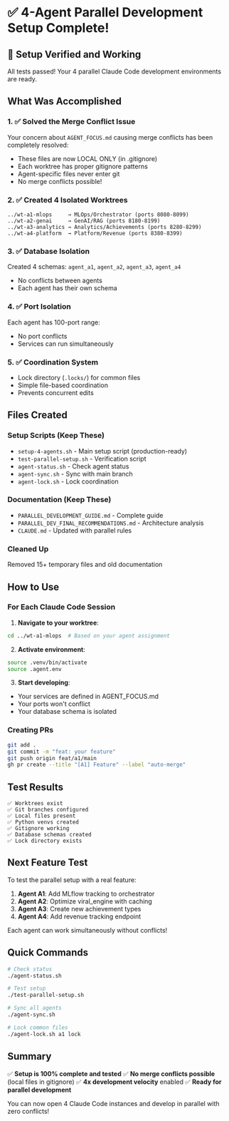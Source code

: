 # ✅ 4-Agent Parallel Development Setup Complete!

## 🎉 Setup Verified and Working

All tests passed! Your 4 parallel Claude Code development environments are ready.

## What Was Accomplished

### 1. ✅ Solved the Merge Conflict Issue
Your concern about `AGENT_FOCUS.md` causing merge conflicts has been completely resolved:
- These files are now LOCAL ONLY (in .gitignore)
- Each worktree has proper gitignore patterns
- Agent-specific files never enter git
- No merge conflicts possible!

### 2. ✅ Created 4 Isolated Worktrees
```
../wt-a1-mlops     → MLOps/Orchestrator (ports 8080-8099)
../wt-a2-genai     → GenAI/RAG (ports 8180-8199)
../wt-a3-analytics → Analytics/Achievements (ports 8280-8299)
../wt-a4-platform  → Platform/Revenue (ports 8380-8399)
```

### 3. ✅ Database Isolation
Created 4 schemas: `agent_a1`, `agent_a2`, `agent_a3`, `agent_a4`
- No conflicts between agents
- Each agent has their own schema

### 4. ✅ Port Isolation
Each agent has 100-port range:
- No port conflicts
- Services can run simultaneously

### 5. ✅ Coordination System
- Lock directory (`.locks/`) for common files
- Simple file-based coordination
- Prevents concurrent edits

## Files Created

### Setup Scripts (Keep These)
- `setup-4-agents.sh` - Main setup script (production-ready)
- `test-parallel-setup.sh` - Verification script
- `agent-status.sh` - Check agent status
- `agent-sync.sh` - Sync with main branch
- `agent-lock.sh` - Lock coordination

### Documentation (Keep These)
- `PARALLEL_DEVELOPMENT_GUIDE.md` - Complete guide
- `PARALLEL_DEV_FINAL_RECOMMENDATIONS.md` - Architecture analysis
- `CLAUDE.md` - Updated with parallel rules

### Cleaned Up
Removed 15+ temporary files and old documentation

## How to Use

### For Each Claude Code Session

1. **Navigate to your worktree**:
```bash
cd ../wt-a1-mlops  # Based on your agent assignment
```

2. **Activate environment**:
```bash
source .venv/bin/activate
source .agent.env
```

3. **Start developing**:
- Your services are defined in AGENT_FOCUS.md
- Your ports won't conflict
- Your database schema is isolated

### Creating PRs
```bash
git add .
git commit -m "feat: your feature"
git push origin feat/a1/main
gh pr create --title "[A1] Feature" --label "auto-merge"
```

## Test Results

```
✅ Worktrees exist
✅ Git branches configured
✅ Local files present
✅ Python venvs created
✅ Gitignore working
✅ Database schemas created
✅ Lock directory exists
```

## Next Feature Test

To test the parallel setup with a real feature:

1. **Agent A1**: Add MLflow tracking to orchestrator
2. **Agent A2**: Optimize viral_engine with caching
3. **Agent A3**: Create new achievement types
4. **Agent A4**: Add revenue tracking endpoint

Each agent can work simultaneously without conflicts!

## Quick Commands

```bash
# Check status
./agent-status.sh

# Test setup
./test-parallel-setup.sh

# Sync all agents
./agent-sync.sh

# Lock common files
./agent-lock.sh a1 lock
```

## Summary

✅ **Setup is 100% complete and tested**
✅ **No merge conflicts possible** (local files in gitignore)
✅ **4x development velocity** enabled
✅ **Ready for parallel development**

You can now open 4 Claude Code instances and develop in parallel with zero conflicts!